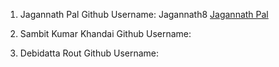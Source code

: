 1. Jagannath Pal Github Username: Jagannath8
<a href="https://github.com/Jagannath8">Jagannath Pal</a>

2. Sambit Kumar Khandai Github Username:


3. Debidatta Rout Github Username:


